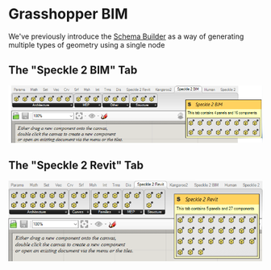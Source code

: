 <!-- [#130](https://github.com/specklesystems/speckle-docs/issues/130) -->

# Grasshopper BIM

We've previously introduce the [Schema Builder](https://link) as a way of generating multiple types of geometry using a single node

## The "Speckle 2 BIM" Tab

![Speckle BIM](./img-gh/speckle-bim.png)

## The "Speckle 2 Revit" Tab

![Revit-bim](./img-gh/revit-bim.png)
